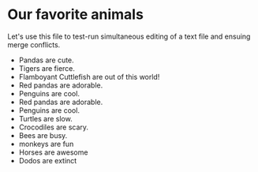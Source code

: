 # Our favorite animals

Let's use this file to test-run simultaneous editing of a text file and ensuing merge conflicts.

- Pandas are cute.
- Tigers are fierce.
- Flamboyant Cuttlefish are out of this world!
- Red pandas are adorable.
- Penguins are cool.
- Red pandas are adorable.
- Penguins are cool.
- Turtles are slow.
- Crocodiles are scary.
- Bees are busy.
- monkeys are fun
- Horses are awesome
- Dodos are extinct
